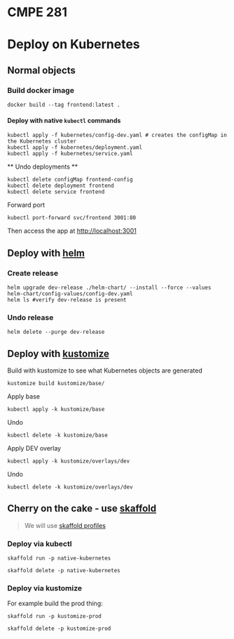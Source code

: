 # CMPE 281

# Deploy on Kubernetes

## Normal objects

### Build docker image
```
docker build --tag frontend:latest .
```

#### Deploy with native `kubectl` commands
```
kubectl apply -f kubernetes/config-dev.yaml # creates the configMap in the Kubernetes cluster
kubectl apply -f kubernetes/deployment.yaml
kubectl apply -f kubernetes/service.yaml
```

** Undo deployments ** 

```
kubectl delete configMap frontend-config
kubectl delete deployment frontend
kubectl delete service frontend
```

Forward port 

```
kubectl port-forward svc/frontend 3001:80
```

Then access the app at [http://localhost:3001](http://localhost:3001)

## Deploy with [helm](https://helm.sh/)

### Create release
```
helm upgrade dev-release ./helm-chart/ --install --force --values helm-chart/config-values/config-dev.yaml
helm ls #verify dev-release is present
```


### Undo release

```
helm delete --purge dev-release
```

## Deploy with [kustomize](https://kustomize.io/)

Build with kustomize to see what Kubernetes objects are generated
```
kustomize build kustomize/base/
```

Apply base
```
kubectl apply -k kustomize/base
```

Undo
```
kubectl delete -k kustomize/base
```

Apply DEV overlay
```
kubectl apply -k kustomize/overlays/dev
```

Undo
```
kubectl delete -k kustomize/overlays/dev
```

## Cherry on the cake - use [skaffold](https://skaffold.dev/)

> We will use [skaffold profiles](https://skaffold.dev/docs/how-tos/profiles/)

### Deploy via kubectl 
```
skaffold run -p native-kubernetes
```

```
skaffold delete -p native-kubernetes
```


### Deploy via kustomize

For example build the prod thing:
```
skaffold run -p kustomize-prod
```

```
skaffold delete -p kustomize-prod
```
